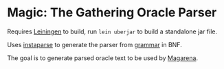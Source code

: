 # Magic: The Gathering Oracle Parser

Requires [Leiningen](https://leiningen.org/) to build, run `lein uberjar` to build a standalone jar file.

Uses [instaparse](https://github.com/Engelberg/instaparse) to generate the parser from [grammar](https://github.com/melvinzhang/oracle-parser/blob/master/grammar.bnf) in BNF.

The goal is to generate parsed oracle text to be used by [Magarena](https://magarena.github.io/).
